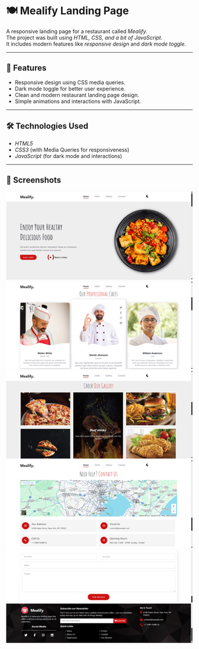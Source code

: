 # 🍽 Mealify Landing Page

A responsive landing page for a restaurant called *Mealify*.  
The project was built using *HTML, CSS, and a bit of JavaScript*.  
It includes modern features like *responsive design* and *dark mode toggle*.

---

## 🚀 Features
- Responsive design using CSS media queries.  
- Dark mode toggle for better user experience.  
- Clean and modern restaurant landing page design.  
- Simple animations and interactions with JavaScript.  

---

## 🛠 Technologies Used
- *HTML5*  
- *CSS3* (with Media Queries for responsiveness)  
- *JavaScript* (for dark mode and interactions)  

---

## 📸 Screenshots
![Home Page](images/Mealify-screen/screen1.png)
![Chefs Page](images/Mealify-screen/screen2.png)
![Gallery Page](images/Mealify-screen/screen3.png)
![Contact Information Page](images/Mealify-screen/screen4.png)
![Contact Form Page](images/Mealify-screen/screen5.png)
![Footer Page](images/Mealify-screen/screen6.png)
